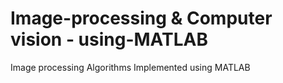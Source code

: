 # Image-processing & Computer vision - using-MATLAB
Image processing Algorithms Implemented using MATLAB

